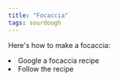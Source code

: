 ```yaml
---
title: "Focaccia"
tags: sourdough
---
```


Here's how to make a focaccia:
 <li>Google a focaccia recipe </li>
 <li>Follow the recipe </li>
